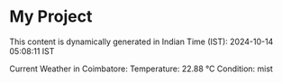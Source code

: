 # My Project

This content is dynamically generated in Indian Time (IST): 2024-10-14 05:08:11 IST


Current Weather in Coimbatore:
Temperature: 22.88 °C
Condition: mist
